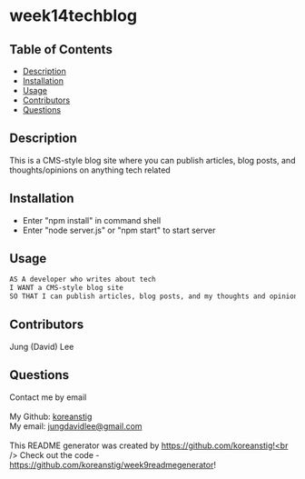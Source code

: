 <h1>week14techblog</h1>
    
## Table of Contents
- [Description](#description)
- [Installation](#installation)
- [Usage](#usage)
- [Contributors](#contributors)
- [Questions](#questions)

## Description
This is a CMS-style blog site where you can publish articles, blog posts, and thoughts/opinions on anything tech related

## Installation
* Enter "npm install" in command shell
* Enter "node server.js" or "npm start" to start server


## Usage
```md
AS A developer who writes about tech
I WANT a CMS-style blog site
SO THAT I can publish articles, blog posts, and my thoughts and opinions
```

## Contributors
Jung (David) Lee

## Questions
Contact me by email<br />
<br />
My Github: [koreanstig](https://github.com/koreanstig)<br />
My email: jungdavidlee@gmail.com<br /><br />
This README generator was created by https://github.com/koreanstig!<br />
Check out the code - https://github.com/koreanstig/week9readmegenerator!

